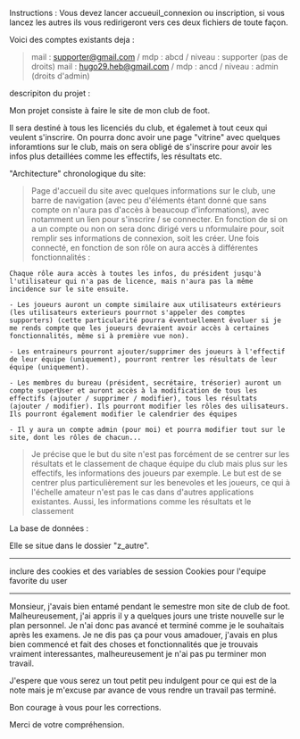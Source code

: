 Instructions : 
Vous devez lancer accueuil_connexion ou inscription, si vous lancez les autres ils vous redirigeront vers ces deux fichiers de toute façon.

Voici des comptes existants deja : 
> mail : supporter@gmail.com / mdp : abcd / niveau : supporter (pas de droits) 
> mail : hugo29.heb@gmail.com / mdp : ancd / niveau : admin (droits d'admin) 

descripiton du projet : 

Mon projet consiste à faire le site de mon club de foot.

Il sera destiné à tous les licenciés du club, et égalemet à tout ceux qui veulent s'inscrire. 
On pourra donc avoir une page "vitrine" avec quelques inforamtions sur le club, mais on sera obligé de s'inscrire pour avoir les infos plus detaillées comme les effectifs, les résultats etc. 

"Architecture" chronologique du site: 
> Page d'accueil du site avec quelques informations sur le club, une barre de navigation (avec peu d'éléments étant donné que sans compte on n'aura pas d'accès à beaucoup d'informations), avec notamment un lien pour s'inscrire / se connecter. 
> En fonction de si on a un compte ou non on sera donc dirigé vers u nformulaire pour, soit remplir ses informations de connexion, soit les créer. 
> Une fois connecté, en fonction de son rôle on aura accès à différentes fonctionnalités : 

    Chaque rôle aura accès à toutes les infos, du président jusqu'à l'utilisateur qui n'a pas de licence, mais n'aura pas la même incidence sur le site ensuite. 
    
    - Les joueurs auront un compte similaire aux utilisateurs extérieurs (les utilisateurs exterieurs pourrnot s'appeler des comptes supporters) (cette particularité pourra éventuellement évoluer si je me rends compte que les joueurs devraient avoir accès à certaines fonctionnalités, même si à première vue non).

    - Les entraineurs pourront ajouter/supprimer des joueurs à l'effectif de leur équipe (uniquement), pourront rentrer les résultats de leur équipe (uniquement). 
    
    - Les membres du bureau (président, secrétaire, trésorier) auront un compte superUser et auront accès à la modification de tous les effectifs (ajouter / supprimer / modifier), tous les résultats (ajouter / modifier). Ils pourront modifier les rôles des uilisateurs. 
    Ils pourront également modifier le calendrier des équipes 

    - Il y aura un compte admin (pour moi) et pourra modifier tout sur le site, dont les rôles de chacun...  

> Je précise que le but du site n'est pas forcément de se centrer sur les résultats et le classement de chaque équipe du club mais plus sur les effectifs, les informations des joueurs par exemple. Le but est de se centrer plus particulièrement sur les benevoles et les joueurs, ce qui à l'échelle amateur n'est pas le cas dans d'autres applications existantes. Aussi, les informations comme les résultats et le classement 

La base de données : 

Elle se situe dans le dossier "z_autre". 


-------------------------

inclure des cookies et des variables de session 
Cookies pour l'equipe favorite du user 

-------------------------

Monsieur, j'avais bien entamé pendant le semestre mon site de club de foot. 
Malheureusement, j'ai appris il y a quelques jours une triste nouvelle sur le plan personnel. Je n'ai donc pas avancé et terminé comme je le souhaitais après les examens. Je ne dis pas ça pour vous amadouer, j'avais en plus bien commencé et fait des choses et fonctionnalités que je trouvais vraiment interessantes, malheureusement je n'ai pas pu terminer mon travail. 

J'espere que vous serez un tout petit peu indulgent pour ce qui est de la note mais je m'excuse par avance de vous rendre un travail pas terminé. 

Bon courage à vous pour les corrections. 

Merci de votre compréhension. 